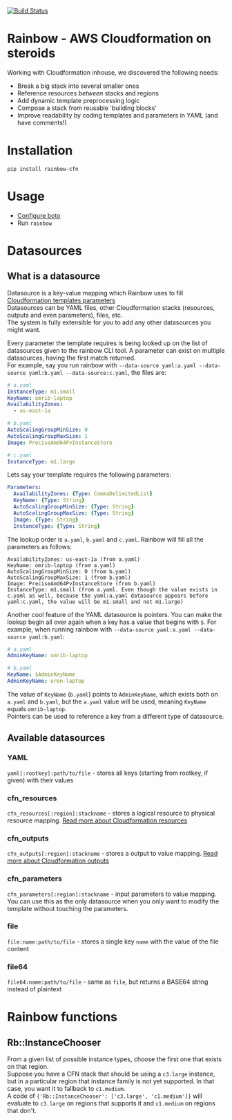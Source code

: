 [![Build Status](https://travis-ci.org/EverythingMe/rainbow.svg?branch=master)](https://travis-ci.org/EverythingMe/rainbow)

# Rainbow - AWS Cloudformation on steroids

Working with Cloudformation inhouse, we discovered the following needs:
* Break a big stack into several smaller ones
* Reference resources *between* stacks and regions
* Add dynamic template preprocessing logic
* Compose a stack from reusable 'building blocks'
* Improve readability by coding templates and parameters in YAML (and have comments!)

# Installation
`pip install rainbow-cfn`

Usage
=====
* [Configure boto](http://boto.readthedocs.org/en/latest/boto_config_tut.html)
* Run `rainbow`

Datasources
===========

What is a datasource
--------------------
Datasource is a key-value mapping which Rainbow uses to fill [Cloudformation templates parameters](http://docs.aws.amazon.com/AWSCloudFormation/latest/UserGuide/concept-parameters.html)  
Datasources can be YAML files, other Cloudformation stacks (resources, outputs and even parameters), files, etc.  
The system is fully extensible for you to add any other datasources you might want.  

Every parameter the template requires is being looked up on the list of datasources given to the rainbow CLI tool. A parameter can exist on multiple datasources, having the first match returned.  
For example, say you run rainbow with `--data-source yaml:a.yaml --data-source yaml:b.yaml --data-source:c.yaml`, the files are:
```yaml
# a.yaml
InstanceType: m1.small
KeyName: omrib-laptop
AvailabilityZones:
  - us-east-1a

# b.yaml
AutoScalingGroupMinSize: 0
AutoScalingGroupMaxSize: 1
Image: PreciseAmd64PvInstanceStore

# c.yaml
InstanceType: m1.large
```

Lets say your template requires the following parameters:  
```yaml
Parameters:
  AvailabilityZones: {Type: CommaDelimitedList}
  KeyName: {Type: String}
  AutoScalingGroupMinSize: {Type: String}
  AutoScalingGroupMaxSize: {Type: String}
  Image: {Type: String}
  InstanceType: {Type: String}
```

The lookup order is `a.yaml`, `b.yaml` and `c.yaml`. Rainbow will fill all the parameters as follows:
```
AvailabilityZones: us-east-1a (from a.yaml)
KeyName: omrib-laptop (from a.yaml)
AutoScalingGroupMinSize: 0 (from b.yaml)
AutoScalingGroupMaxSize: 1 (from b.yaml)
Image: PreciseAmd64PvInstanceStore (from b.yaml)
InstanceType: m1.small (from a.yaml. Even though the value exists in c.yaml as well, because the yaml:a.yaml datasource appears before yaml:c.yaml, the value will be m1.small and not m1.large)
```

Another cool feature of the YAML datasource is pointers. You can make the lookup begin all over again when a key has a value that begins with `$`. For example, when running rainbow with `--data-source yaml:a.yaml --data-source yaml:b.yaml`:
```yaml
# a.yaml
AdminKeyName: omrib-laptop

# b.yaml
KeyName: $AdminKeyName
AdminKeyName: oren-laptop
```

The value of `KeyName` (`b.yaml`) points to `AdminKeyName`, which exists both on `a.yaml` and `b.yaml`, but the `a.yaml` value will be used, meaning `KeyName` equals `omrib-laptop`.  
Pointers can be used to reference a key from a different type of datasource.


## Available datasources

### YAML
`yaml[:rootkey]:path/to/file` - stores all keys (starting from rootkey, if given) with their values

### cfn_resources
`cfn_resources[:region]:stackname` - stores a logical resource to physical resource mapping. [Read more about Cloudformation resources](http://docs.aws.amazon.com/AWSCloudFormation/latest/UserGuide/concept-resources.html)

### cfn_outputs
`cfn_outputs[:region]:stackname` - stores a output to value mapping. [Read more about Cloudformation outputs](http://docs.aws.amazon.com/AWSCloudFormation/latest/UserGuide/concept-outputs.html)

### cfn_parameters
`cfn_parameters[:region]:stackname` - input parameters to value mapping. You can use this as the only datasource when you only want to modify the template without touching the parameters.

### file
`file:name:path/to/file` - stores a single key `name` with the value of the file content

### file64
`file64:name:path/to/file` - same as `file`, but returns a BASE64 string instead of plaintext

# Rainbow functions

## Rb::InstanceChooser

From a given list of possible instance types, choose the first one that exists on that region.  
Suppose you have a CFN stack that should be using a `c3.large` instance, but in a particular region that instance family is not yet supported. In that case, you want it to fallback to `c1.medium`.  
A code of `{'Rb::InstanceChooser': ['c3.large', 'c1.medium']}` will evaluate to `c3.large` on regions that supports it and `c1.medium` on regions that don't.
